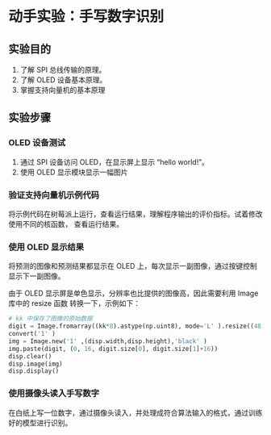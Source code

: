 # 动手实验：手写数字识别

## 实验目的

1. 了解 SPI 总线传输的原理。
2. 了解 OLED 设备基本原理。
3. 掌握支持向量机的基本原理

## 实验步骤

### OLED 设备测试

1. 通过 SPI 设备访问 OLED，在显示屏上显示 “hello world!”。
2. 使用 OLED 显示模块显示一幅图片

### 验证支持向量机示例代码

将示例代码在树莓派上运行，查看运行结果，理解程序输出的评价指标。试着修改使用不同的核函数， 查看运行结果。

### 使用 OLED 显示结果

将预测的图像和预测结果都显示在 OLED 上，每次显示一副图像，通过按键控制显示下一副图像。

由于 OLED 显示屏是单色显示，分辨率也比提供的图像高，因此需要利用 Image 库中的 resize 函数 转换一下，示例如下：

```python linenum="1"
# kk 中保存了图像的原始数据
digit = Image.fromarray((kk*8).astype(np.uint8), mode='L' ).resize((48,48)).
convert('1' )
img = Image.new('1' ,(disp.width,disp.height),'black' )
img.paste(digit, (0, 16, digit.size[0], digit.size[1]+16))
disp.clear()
disp.image(img)
disp.display()
```

### 使用摄像头读入手写数字

在白纸上写一位数字，通过摄像头读入，并处理成符合算法输入的格式，通过训练好的模型进行识别。